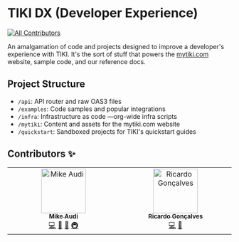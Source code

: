 # TIKI DX (Developer Experience)
<!-- ALL-CONTRIBUTORS-BADGE:START - Do not remove or modify this section -->
[![All Contributors](https://img.shields.io/badge/all_contributors-2-orange.svg?style=flat-square)](#contributors-)
<!-- ALL-CONTRIBUTORS-BADGE:END -->
An amalgamation of code and projects designed to improve a developer's experience with TIKI. It's the sort of stuff that powers the [mytiki.com](https://mytiki.com) website, sample code, and our reference docs. 

## Project Structure
- `/api`: API router and raw OAS3 files
- `/examples`: Code samples and popular integrations
- `/infra`: Infrastructure as code —org-wide infra scripts
- `/mytiki`: Content and assets for the mytiki.com website
- `/quickstart`: Sandboxed projects for TIKI's quickstart guides

## Contributors ✨

<!-- ALL-CONTRIBUTORS-LIST:START - Do not remove or modify this section -->
<!-- prettier-ignore-start -->
<!-- markdownlint-disable -->
<table>
  <tbody>
    <tr>
      <td align="center" valign="top" width="14.28%"><a href="http://mytiki.com"><img src="https://avatars.githubusercontent.com/u/3769672?v=4?s=100" width="100px;" alt="Mike Audi"/><br /><sub><b>Mike Audi</b></sub></a><br /><a href="https://github.com/tiki/tiki-dx/commits?author=mike-audi" title="Code">💻</a> <a href="#design-mike-audi" title="Design">🎨</a> <a href="https://github.com/tiki/tiki-dx/pulls?q=is%3Apr+reviewed-by%3Amike-audi" title="Reviewed Pull Requests">👀</a> <a href="#infra-mike-audi" title="Infrastructure (Hosting, Build-Tools, etc)">🚇</a></td>
      <td align="center" valign="top" width="14.28%"><a href="https://www.linkedin.com/in/ricardolg/"><img src="https://avatars.githubusercontent.com/u/8357343?v=4?s=100" width="100px;" alt="Ricardo Gonçalves"/><br /><sub><b>Ricardo Gonçalves</b></sub></a><br /><a href="https://github.com/tiki/tiki-dx/commits?author=ricardobrg" title="Code">💻</a> <a href="https://github.com/tiki/tiki-dx/pulls?q=is%3Apr+reviewed-by%3Aricardobrg" title="Reviewed Pull Requests">👀</a></td>
    </tr>
  </tbody>
</table>

<!-- markdownlint-restore -->
<!-- prettier-ignore-end -->

<!-- ALL-CONTRIBUTORS-LIST:END -->